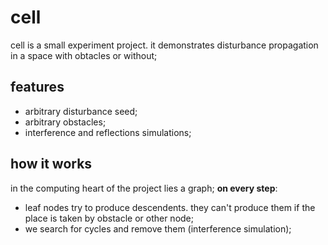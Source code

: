 # cell
cell is a small experiment project. it demonstrates disturbance propagation in a space with obtacles or without;

## features
* arbitrary disturbance seed;
* arbitrary obstacles;
* interference and reflections simulations;

## how it works
in the computing heart of the project lies a graph;
**on every step**:
* leaf nodes try to produce descendents. they can't produce them if the place is taken by obstacle or other node;
* we search for cycles and remove them (interference simulation);
